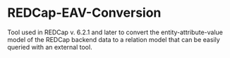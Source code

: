 REDCap-EAV-Conversion
=====================

Tool used in REDCap v. 6.2.1 and later to convert the entity-attribute-value model of the REDCap backend data to a relation model that can be easily queried with an external tool.
